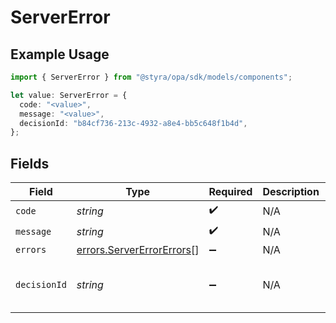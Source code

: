 # ServerError

## Example Usage

```typescript
import { ServerError } from "@styra/opa/sdk/models/components";

let value: ServerError = {
  code: "<value>",
  message: "<value>",
  decisionId: "b84cf736-213c-4932-a8e4-bb5c648f1b4d",
};
```

## Fields

| Field                                                                         | Type                                                                          | Required                                                                      | Description                                                                   | Example                                                                       |
| ----------------------------------------------------------------------------- | ----------------------------------------------------------------------------- | ----------------------------------------------------------------------------- | ----------------------------------------------------------------------------- | ----------------------------------------------------------------------------- |
| `code`                                                                        | *string*                                                                      | :heavy_check_mark:                                                            | N/A                                                                           |                                                                               |
| `message`                                                                     | *string*                                                                      | :heavy_check_mark:                                                            | N/A                                                                           |                                                                               |
| `errors`                                                                      | [errors.ServerErrorErrors](../../../sdk/models/errors/servererrorerrors.md)[] | :heavy_minus_sign:                                                            | N/A                                                                           |                                                                               |
| `decisionId`                                                                  | *string*                                                                      | :heavy_minus_sign:                                                            | N/A                                                                           | b84cf736-213c-4932-a8e4-bb5c648f1b4d                                          |